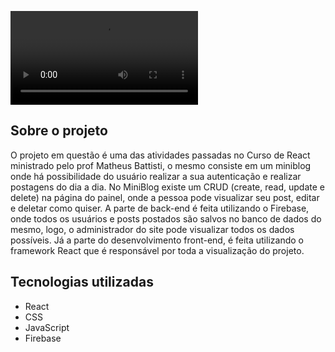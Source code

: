 ![MiniBlog](https://github.com/filipeMarques00/miniblog/blob/main/Mini%20Blog%20e%20mais%201%20p%C3%A1gina%20-%20Perfil%201%20%E2%80%94%20Microsoft%E2%80%8B%20Edge%202023-05-16%2011-37-59.mp4) 

## Sobre o projeto
O projeto em questão é uma das atividades passadas no Curso de React ministrado pelo prof Matheus Battisti, o mesmo consiste em um miniblog onde há possibilidade do usuário realizar a sua autenticação e realizar postagens do dia a dia. No MiniBlog existe um CRUD (create, read, update e delete) na página do painel, onde a pessoa pode visualizar seu post, editar e deletar como quiser. A parte de back-end é feita utilizando o Firebase, onde todos os usuários e posts postados são salvos no banco de dados do mesmo, logo, o administrador do site pode visualizar todos os dados possíveis. Já a parte do desenvolvimento front-end, é feita utilizando o framework React que é responsável por toda a visualização do projeto.

## Tecnologias utilizadas
- React
- CSS
- JavaScript
- Firebase
<p align="center">

